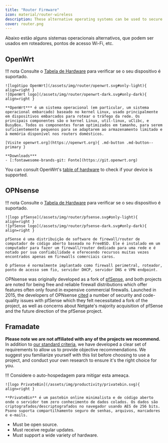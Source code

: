 ```yaml
---
title: "Router Firmware"
icon: material/router-wireless
description: These alternative operating systems can be used to secure your router or Wi-Fi access point.
cover: router.png
---
```


Abaixo estão alguns sistemas operacionais alternativos, que podem ser usados em roteadores, pontos de acesso Wi-Fi, etc.

## OpenWrt

!!! nota
    Consulte o [Tabela de Hardware](https://openwrt.org/toh/start) para verificar se o seu dispositivo é suportado.

    ![logótipo OpenWrt](/assets/img/router/openwrt.svg#only-light){ align=right }
    ![OpenWrt logo](/assets/img/router/openwrt-dark.svg#only-dark){ align=right }
    
    **OpenWrt*** é um sistema operacional (em particular, um sistema operacional embarcado) baseado no kernel Linux, usado principalmente em dispositivos embarcados para rotear o tráfego da rede. Os principais componentes são o kernel Linux, util-linux, uClibc, e BusyBox. Todos os componentes foram optimizados em tamanho, para serem suficientemente pequenos para se adaptarem ao armazenamento limitado e à memória disponível nos routers domésticos.
    
    [Visite openwrt.org](https://openwrt.org){ .md-button .md-button--primary }
    
    **Downloads***
    - [:fontawesome-brands-git: Fonte](https://git.openwrt.org)

You can consult OpenWrt's [table of hardware](https://openwrt.org/toh/start) to check if your device is supported.

## OPNsense

!!! nota
    Consulte o [Tabela de Hardware](https://openwrt.org/toh/start) para verificar se o seu dispositivo é suportado.

    ![logo pfSense](/assets/img/router/pfsense.svg#only-light){ align=right }
    ![pfSense logo](/assets/img/router/pfsense-dark.svg#only-dark){ align=right }
    
    pfSense é uma distribuição de software de firewall/router de computador de código aberto baseada no FreeBSD. Ele é instalado em um computador para fazer um firewall/router dedicado para uma rede e é notado por sua confiabilidade e oferecendo recursos muitas vezes encontrados apenas em firewalls comerciais caros.
    
    O pfSense é normalmente implantado como firewall perimetral, roteador, ponto de acesso sem fio, servidor DHCP, servidor DNS e VPN endpoint.

OPNsense was originally developed as a fork of [pfSense](https://en.wikipedia.org/wiki/PfSense), and both projects are noted for being free and reliable firewall distributions which offer features often only found in expensive commercial firewalls. Launched in 2015, the developers of OPNsense [cited](https://docs.opnsense.org/history/thefork.html) a number of security and code-quality issues with pfSense which they felt necessitated a fork of the project, as well as concerns about Netgate's majority acquisition of pfSense and the future direction of the pfSense project.

## Framadate

**Please note we are not affiliated with any of the projects we recommend.** In addition to [our standard criteria](about/criteria.md), we have developed a clear set of requirements to allow us to provide objective recommendations. We suggest you familiarize yourself with this list before choosing to use a project, and conduct your own research to ensure it's the right choice for you.

!!! Considere o auto-hospedagem para mitigar esta ameaça.

    ![logo PrivateBin](/assets/img/productivity/privatebin.svg){ align=right }
    
    **PrivateBin** é um pastebin online minimalista e de código aberto onde o servidor tem zero conhecimento de dados colados. Os dados são criptografados/descriptografados no navegador usando AES de 256 bits. Psono suporta compartilhamento seguro de senhas, arquivos, marcadores e e-mails.

- Must be open source.
- Must receive regular updates.
- Must support a wide variety of hardware.
